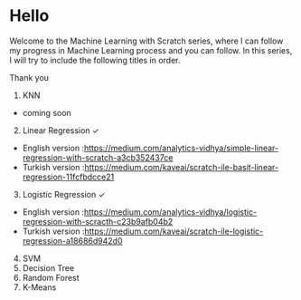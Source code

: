 # Hello
 
Welcome to the Machine Learning with Scratch series, where I can follow my progress in Machine Learning process and you can follow. In this series, I will try to include the following titles in order.

Thank you

1.  KNN
* coming soon
2.  Linear Regression   ✓
* English version :https://medium.com/analytics-vidhya/simple-linear-regression-with-scratch-a3cb352437ce
* Turkish version :https://medium.com/kaveai/scratch-ile-basit-linear-regression-11fcfbdcce21
3.  Logistic Regression ✓
* English version :https://medium.com/analytics-vidhya/logistic-regression-with-scracth-c23b9afb04b2
* Turkish version :https://medium.com/kaveai/scratch-ile-logistic-regression-a18686d942d0
4.  SVM
5.  Decision Tree
6.  Random Forest
7.  K-Means

